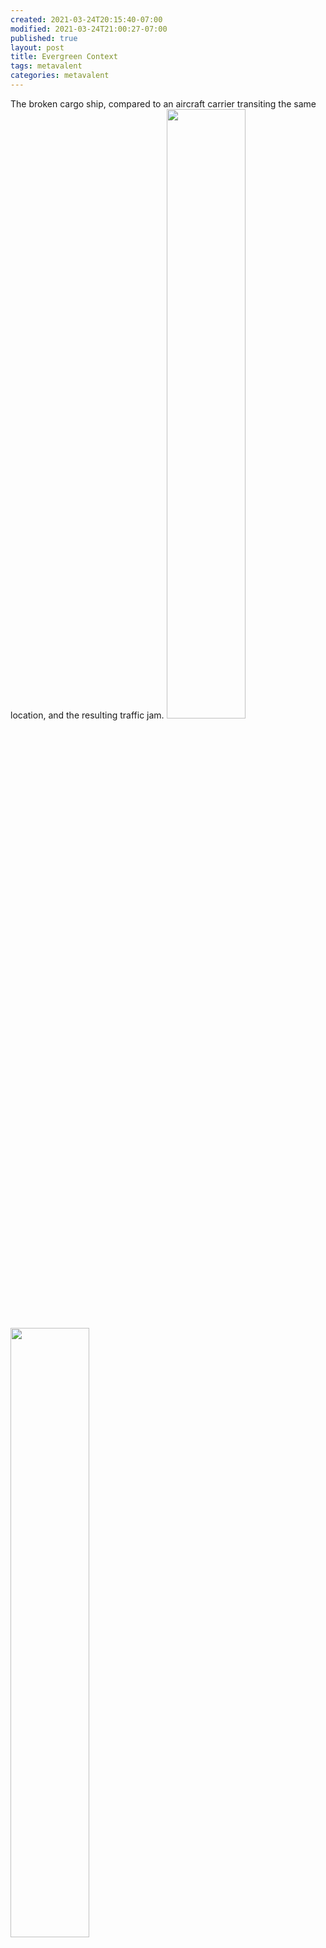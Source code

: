 ```yaml
---
created: 2021-03-24T20:15:40-07:00
modified: 2021-03-24T21:00:27-07:00
published: true
layout: post
title: Evergreen Context
tags: metavalent
categories: metavalent
---
```

<head>
<style>
img {
  margin-left: auto;
  margin-right: auto;
}
</style>
</head>
The broken cargo ship, compared to an aircraft carrier transiting the same location, and the resulting traffic jam.

<img src="/assets/images/image_picker4088370503932854072.jpg" style="width:50%">
<br />
<img src="/assets/images/image_picker8308888842325699576.jpg" style="width:50%">
<br />
<img src="/assets/images/image_picker1424403435638129475.jpg" style="width:50%">
